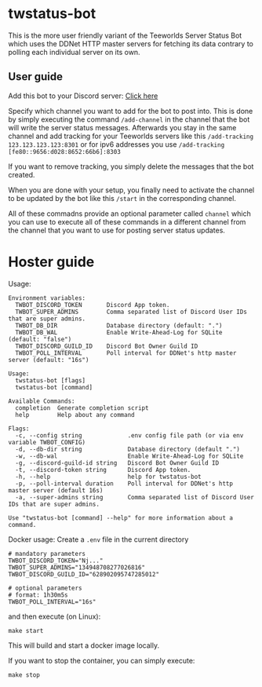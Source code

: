 # twstatus-bot

This is the more user friendly variant of the Teeworlds Server Status Bot which uses the DDNet HTTP master servers for fetching its data contrary to polling each individual server on its own.

## User guide

Add this bot to your Discord server: [Click here](https://discord.com/api/oauth2/authorize?client_id=628902630617513985&permissions=18685255740480&scope=bot)


Specify which channel you want to add for the bot to post into.
This is done by simply executing the command `/add-channel` in the channel that the bot will write the server status messages.
Afterwards you stay in the same channel and add tracking for your Teeworlds servers like this `/add-tracking 123.123.123.123:8301` or for ipv6 addresses you use `/add-tracking [fe80::9656:d028:8652:66b6]:8303`

If you want to remove tracking, you simply delete the messages that the bot created.

When you are done with your setup, you finally need to activate the channel to be updated by the bot like this `/start` in the corresponding channel.

All of these commadns provide an optional parameter called `channel` which you can use to execute all of these commands in a different channel from the channel that you want to use for posting server status updates.


# Hoster guide
Usage:
```
Environment variables:
  TWBOT_DISCORD_TOKEN       Discord App token.
  TWBOT_SUPER_ADMINS        Comma separated list of Discord User IDs that are super admins.
  TWBOT_DB_DIR              Database directory (default: ".")
  TWBOT_DB_WAL              Enable Write-Ahead-Log for SQLite (default: "false")
  TWBOT_DISCORD_GUILD_ID    Discord Bot Owner Guild ID
  TWBOT_POLL_INTERVAL       Poll interval for DDNet's http master server (default: "16s")

Usage:
  twstatus-bot [flags]
  twstatus-bot [command]

Available Commands:
  completion  Generate completion script
  help        Help about any command

Flags:
  -c, --config string             .env config file path (or via env variable TWBOT_CONFIG)
  -d, --db-dir string             Database directory (default ".")
  -w, --db-wal                    Enable Write-Ahead-Log for SQLite
  -g, --discord-guild-id string   Discord Bot Owner Guild ID
  -t, --discord-token string      Discord App token.
  -h, --help                      help for twstatus-bot
  -p, --poll-interval duration    Poll interval for DDNet's http master server (default 16s)
  -a, --super-admins string       Comma separated list of Discord User IDs that are super admins.

Use "twstatus-bot [command] --help" for more information about a command.
```

Docker usage:
Create a `.env` file in the current directory
```dotenv
# mandatory parameters
TWBOT_DISCORD_TOKEN="Nj..."
TWBOT_SUPER_ADMINS="134948708277026816"
TWBOT_DISCORD_GUILD_ID="628902095747285012"

# optional parameters
# format: 1h30m5s
TWBOT_POLL_INTERVAL="16s"
```

and then execute (on Linux):
```shell
make start
```

This will build and start a docker image locally.


If you want to stop the container, you can simply execute:
```shell
make stop
```